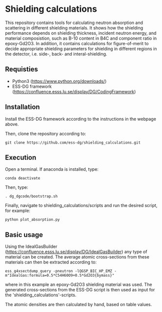# Shielding calculations

This repository contains tools for calculating neutron absorption and scattering in different shielding materials. It shows how the shielding performance depends on shielding thickness, incident neutron energy, and material composistion, such as B-10 content in B4C and component ratio in epoxy-Gd2O3. In addition, it contains calculations for figure-of-merit to decide appropriate shielding parameters for shielding in different regions in the detector, i.e. side-, back- and interal-shielding.

## Requisties
- Python3 (https://www.python.org/downloads/)
- ESS-DG framework (https://confluence.esss.lu.se/display/DG/CodingFramework)

## Installation

Install the ESS-DG framework according to the instructions in the webpage above.

Then, clone the repository according to:
```
git clone https://github.com/ess-dg/shielding_calculations.git
```

## Execution

Open a terminal. If anaconda is installed, type:
```
conda deactivate
```

Then, type:
```
. dg_dgcode/bootstrap.sh
```

Finally, navigate to shielding_calculations/scripts and run the desired script, for example:
```
python plot_absorption.py
```

## Basic usage
Using the IdealGasBuilder (https://confluence.esss.lu.se/display/DG/IdealGasBuilder) any type of material can be created. The average atomic cross-sections from these materials can then be extracted according to:
```
ess_g4xsectdump_query -pneutron -lQGSP_BIC_HP_EMZ -m"IdealGas:formula=0.5*C54H60O9+0.5*Gd2O3{bymass}"
```
where in this example an epoxy-Gd2O3 shielding material was used. The generated cross-sections from the ESS-DG script is then used as input for the 'shielding_calculations'-scripts. 

The atomic densities are then calculated by hand, based on table values.
